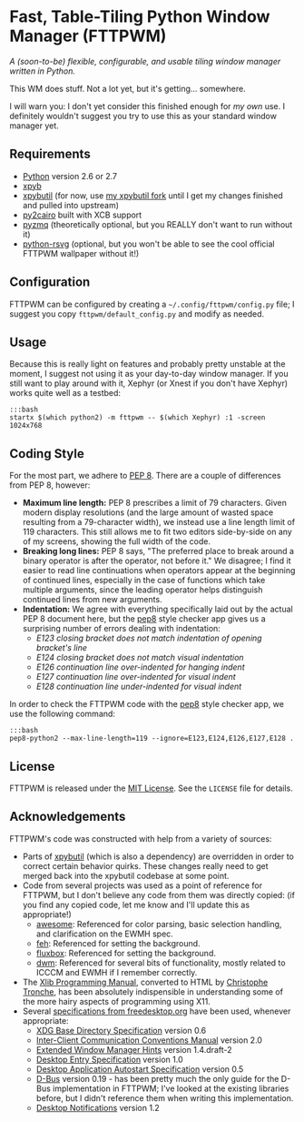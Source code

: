 Fast, Table-Tiling Python Window Manager (FTTPWM)
=================================================
_A (soon-to-be) flexible, configurable, and usable tiling window manager written in Python._

This WM does stuff. Not a lot yet, but it's getting... somewhere.

I will warn you: I don't yet consider this finished enough for _my own_ use. I definitely wouldn't suggest you try to
use this as your standard window manager yet.


Requirements
------------

- [Python][] version 2.6 or 2.7
- [xpyb][]
- [xpybutil][] (for now, use [my xpybutil fork][] until I get my changes finished and pulled into upstream)
- [py2cairo][] built with XCB support
- [pyzmq][] (theoretically optional, but you REALLY don't want to run without it)
- [python-rsvg][] (optional, but you won't be able to see the cool official FTTPWM wallpaper without it!)

[Python]: http://python.org
[xpyb]: http://pypi.python.org/pypi/xpyb/1.3.1
[xpybutil]: https://github.com/BurntSushi/xpybutil
[my xpybutil fork]: https://github.com/whitelynx/xpybutil
[py2cairo]: http://cairographics.org/pycairo
[pyzmq]: http://www.zeromq.org/bindings:python
[python-rsvg]: https://live.gnome.org/LibRsvg


Configuration
-------------
FTTPWM can be configured by creating a `~/.config/fttpwm/config.py` file; I suggest you copy `fttpwm/default_config.py`
and modify as needed.


Usage
-----
Because this is really light on features and probably pretty unstable at the moment, I suggest not using it as your
day-to-day window manager. If you still want to play around with it, Xephyr (or Xnest if you don't have Xephyr) works
quite well as a testbed:

	:::bash
	startx $(which python2) -m fttpwm -- $(which Xephyr) :1 -screen 1024x768


Coding Style
------------
For the most part, we adhere to [PEP 8][]. There are a couple of differences from PEP 8, however:

- **Maximum line length:** PEP 8 prescribes a limit of 79 characters. Given modern display resolutions (and the large
  amount of wasted space resulting from a 79-character width), we instead use a line length limit of 119 characters.
  This still allows me to fit two editors side-by-side on any of my screens, showing the full width of the code.
- **Breaking long lines:** PEP 8 says, "The preferred place to break around a binary operator is after the operator,
  not before it." We disagree; I find it easier to read line continuations when operators appear at the beginning of
  continued lines, especially in the case of functions which take multiple arguments, since the leading operator helps
  distinguish continued lines from new arguments.
- **Indentation:** We agree with everything specifically laid out by the actual PEP 8 document here, but the [pep8][]
  style checker app gives us a surprising number of errors dealing with indentation:
    - _E123 closing bracket does not match indentation of opening bracket's line_
    - _E124 closing bracket does not match visual indentation_
    - _E126 continuation line over-indented for hanging indent_
    - _E127 continuation line over-indented for visual indent_
    - _E128 continuation line under-indented for visual indent_

In order to check the FTTPWM code with the [pep8][] style checker app, we use the following command:

	:::bash
	pep8-python2 --max-line-length=119 --ignore=E123,E124,E126,E127,E128 .

[PEP 8]: http://www.python.org/dev/peps/pep-0008
[pep8]: https://pypi.python.org/pypi/pep8


License
-------
FTTPWM is released under the [MIT License][]. See the `LICENSE` file for details.

[MIT License]: http://opensource.org/licenses/MIT


Acknowledgements
----------------
FTTPWM's code was constructed with help from a variety of sources:

- Parts of [xpybutil][] (which is also a dependency) are overridden in order to correct certain behavior quirks. These
  changes really need to get merged back into the xpybutil codebase at some point.
- Code from several projects was used as a point of reference for FTTPWM, but I don't believe any code from them was
  directly copied: (if you find any copied code, let me know and I'll update this as appropriate!)
    - [awesome][]: Referenced for color parsing, basic selection handling, and clarification on the EWMH spec.
    - [feh][]: Referenced for setting the background.
    - [fluxbox][]: Referenced for setting the background.
    - [dwm][]: Referenced for several bits of functionality, mostly related to ICCCM and EWMH if I remember correctly.
- The [Xlib Programming Manual][], converted to HTML by [Christophe Tronche][], has been absolutely indispensible in
  understanding some of the more hairy aspects of programming using X11.
- Several [specifications from freedesktop.org][] have been used, whenever appropriate:
    - [XDG Base Directory Specification] version 0.6
    - [Inter-Client Communication Conventions Manual] version 2.0
    - [Extended Window Manager Hints] version 1.4.draft-2
    - [Desktop Entry Specification] version 1.0
    - [Desktop Application Autostart Specification] version 0.5
    - [D-Bus][] version 0.19 - has been pretty much the only guide for the D-Bus implementation in
      FTTPWM; I've looked at the existing libraries before, but I didn't reference them when writing this
      implementation.
    - [Desktop Notifications][] version 1.2

[awesome]: http://awesome.naquadah.org/
[feh]: https://github.com/derf/feh
[fluxbox]: http://fluxbox.org/
[dwm]: http://dwm.suckless.org/
[Xlib Programming Manual]: http://tronche.com/gui/x/xlib/
[Christophe Tronche]: http://tronche.com/

[specifications from freedesktop.org]: http://freedesktop.org/wiki/Specifications
[XDG Base Directory Specification]: http://freedesktop.org/wiki/Specifications/basedir-spec
[Inter-Client Communication Conventions Manual]: http://www.x.org/releases/X11R7.6/doc/xorg-docs/specs/ICCCM/icccm.html
[Extended Window Manager Hints]: http://freedesktop.org/wiki/Specifications/wm-spec
[Desktop Entry Specification]: http://standards.freedesktop.org/desktop-entry-spec/desktop-entry-spec-1.0.html
[Desktop Application Autostart Specification]: http://freedesktop.org/wiki/Specifications/autostart-spec
[D-Bus]: http://dbus.freedesktop.org/doc/dbus-specification.html
[Desktop Notifications]: http://people.gnome.org/~mccann/docs/notification-spec/notification-spec-latest.html
